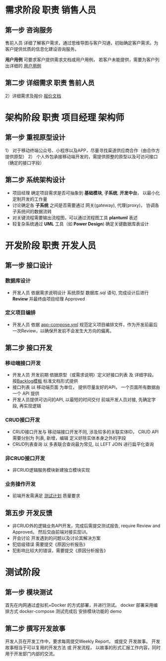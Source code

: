 # 需求阶段  职责 **销售人员**
## 第一步 咨询服务
售前人员 详细了解客户需求，通过思维导图与客户沟通，初始确定客户需求。为客户提供优质的信息化建设咨询服务。

**用户用例**
可要求客户提供需求文档或用户用例， 若客户未能提供，需要为客户列出详细的 [用户用例](http://www.github.com)

## 第二步 详细需求 职责 **售前人员**
2）详细需求及报价 [报价文档](https://www.github.com)

# 架构阶段  职责 **项目经理 架构师**

## 第一步 重视原型设计
1） 对于移动终端公众号、小程序以及APP，尽量寻找渠道供应商合作（由合作方提供原型）
2） 个人外包承接移动端开发的，需提供原整的原型以及可访问接口（确定的接口字段）
 
## 第二步 系统架构设计
- 项目经理 确定项目需求是否可抽象到 **基础模块**, **子系统**, **开发中台**， 以最小化定制开发的工作量
- 讨论确定各 **子系统** 之间是否需要通过 网关(gateway), 代理(proxy)， 协调各子系统间的数据流转
- 对关键流程需要输出流程图，可以通过流程图工具 **plantuml** 表述
- 较复杂系统通过 **UML** 工具（如 **Power Design**) 确定关键数据库表设计

# 开发阶段 职责 **开发人员**

## 第一步 接口设计

### 数据库设计
- 开发人员 依据需求说明设计 系统原型 数据库.sql 语句, 完成设计后进行 **Review** 并最终由项目经理 Approved

### 定义项目编排
- 开发人员 依据 [app-compose.yml](https://github.com/kequandian/dev_docs/blob/master/app-compose.yml)  规范定义项目编排文件，作为开发前最后一次Review，以确保开发前不会发生大方向的偏离。

## 第二步 接口开发

### 移动端接口开发
- 开发人员 开发前期 依据原型（或需求说明）定义好接口列表 及 详细字段。 按[Backlog模板](https://www.github.com) 标准文档形式提供
- 接口列表 以 移动端页面 为单位， 提供尽量友好的API， 一个页面所有数据由一个 API 提供
- 开发人员提供可访问的API, 以最短的时间交付 前端开发人员对接, 先确定字段, 再实现逻辑

### CRUD接口开发
- CRUD接口开发与 移动端接口开发不同, 涉及较多的关联实体ID， CRUD API需要分别为 列表, 新增，编辑 定义好除实体本身之外的字段
- CRUD列表查询 以 多表联合查询最为常见, 以 LEFT JOIN 进行扁平化查询

### 非CRUD接口开发
- 非CRUD逻辑服务模块新建独立模块实现

### 业务操作开发
- 前端开发需满足 [测试计划](https://www.github.com) 质量要求 

## 第五步 开发反馈
- 非CRUD外的逻辑业务API开发，完成后需提交测试报告, require Review and Approved。 然后交由前端对接实现UI。
- 开会讨论 开发遇到的问题以及讨论其解决方案
- 犯低级错误 需要提交《原因分析报告》
- 犯影响比较大的错误，需要提交《原因分析报告》

# 测试阶段

## 第一步 模块测试
首先在内网通过虚拟机+Docker 的方式部署，并进行测试。 docker 部署采用编排方式  docker-compose
测试完成后 安排模块功能的 demo

## 第二步 撰写开发故事
开发人员在开发工作中，要求每周提交Weekly Report， 或提交 开发故事。
开发故事相当于可以复用的开发方法 或 开发流程， 以故事的形式汇报工作内容，同时用于开发部门内部的交流。

